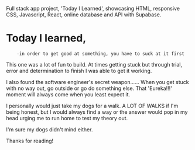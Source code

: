 Full stack app project, 'Today I Learned', showcasing HTML, responsive CSS, Javascript, React, online database and API with Supabase.


# Today I learned,
        -in order to get good at something, you have to suck at it first



This one was a lot of fun to build. At times getting stuck but through trial, error and determination to finish I was able to get it working.

I also found the software engineer's secret weapon......   When you get stuck with no way out, go outside or go do something else. That 'Eureka!!!' moment will always come when you least expect it. 

I personally would just take my dogs for a walk. A LOT OF WALKS if I'm being honest, but I would always find a way or the answer would pop in my head urging me to run home to test my theory out.

I'm sure my dogs didn't mind either.


Thanks for reading!
